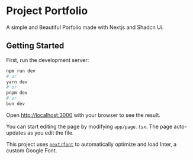 # Project Portfolio

A simple and Beautiful Porfolio made with Nextjs and Shadcn Ui.

[//]: # (![Demo]&#40;https://dev-to-uploads.s3.amazonaws.com/uploads/articles/u7eq68h0uvs6xqgw3yqe.jpeg&#41;)

## Getting Started

First, run the development server:

```bash
npm run dev
# or
yarn dev
# or
pnpm dev
# or
bun dev
```

Open [http://localhost:3000](http://localhost:3000) with your browser to see the result.

You can start editing the page by modifying `app/page.tsx`. The page auto-updates as you edit the file.

This project uses [`next/font`](https://nextjs.org/docs/basic-features/font-optimization) to automatically optimize and load Inter, a custom Google Font.


